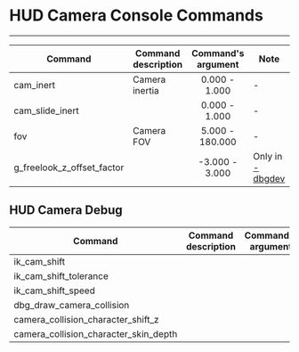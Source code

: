 # HUD Camera Console Commands

___

| Command | Command description | Command's argument | Note |
|---|---|:---:|---|
| cam_inert | Camera inertia | 0.000 - 1.000 | - |
| cam_slide_inert |  | 0.000 - 1.000 | - |
| fov | Camera FOV | 5.000 - 180.000 | - |
| g_freelook_z_offset_factor |  | -3.000 - 3.000 | Only in [-dbgdev](../../engine/command-line-switches.md) |

## HUD Camera Debug

| Command | Command description | Command's argument | Note |
|---|---|:---:|---|
| ik_cam_shift |  |  |  |
| ik_cam_shift_tolerance  |  |  |  |
| ik_cam_shift_speed |  |  |  |
| dbg_draw_camera_collision |  |  |  |
| camera_collision_character_shift_z |  |  |  |
| camera_collision_character_skin_depth |  |  |  |
